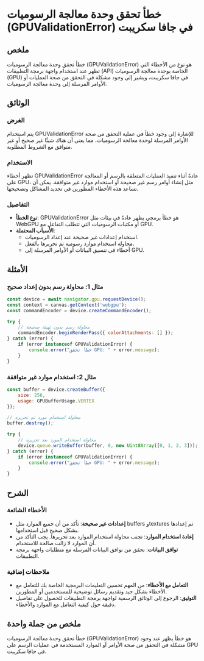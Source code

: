 <!--
Meta Description: # خطأ تحقق وحدة معالجة الرسوميات (GPUValidationError) في جافا سكريبت ## ملخص خطأ تحقق وحدة معالجة الرسوميات (GPUValidationError) هو نوع من الأخطاء الت...
Meta Keywords: استخدام, خطأ, الرسوميات, gpuvalidationerror, gpu
-->

# خطأ تحقق وحدة معالجة الرسوميات (GPUValidationError) في جافا سكريبت

## ملخص
خطأ تحقق وحدة معالجة الرسوميات (GPUValidationError) هو نوع من الأخطاء التي تظهر عند استخدام واجهة برمجة التطبيقات (API) الخاصة بوحدة معالجة الرسوميات (GPU) في جافا سكريبت، ويشير إلى وجود مشكلة في التحقق من صحة العمليات أو الأوامر المرسلة إلى وحدة معالجة الرسوميات.

## الوثائق
### الغرض
يتم استخدام GPUValidationError للإشارة إلى وجود خطأ في عملية التحقق من صحة الأوامر المرسلة لوحدة معالجة الرسوميات، مما يعني أن هناك شيئًا غير صحيح أو غير متوافق مع الشروط المطلوبة.

### الاستخدام
تظهر أخطاء GPUValidationError عادةً أثناء تنفيذ العمليات المتعلقة بالرسم أو المعالجة على GPU، مثل إنشاء أوامر رسم غير صحيحة أو استخدام موارد غير متوافقة. يمكن أن تساعد هذه الأخطاء المطورين في تحديد المشاكل وتصحيحها.

### التفاصيل
- **نوع الخطأ**: GPUValidationError هو خطأ برمجي يظهر عادةً في بيئات مثل WebGPU أو مكتبات الرسوميات التي تتطلب التفاعل مع GPU.
- **الأسباب المحتملة**:
  - استخدام إعدادات غير صحيحة عند إعداد الرسوميات.
  - محاولة استخدام موارد رسومية تم تحريرها بالفعل.
  - أخطاء في تنسيق البيانات أو الأوامر المرسلة إلى GPU.
  
## الأمثلة
### مثال 1: محاولة رسم بدون إعداد صحيح
```javascript
const device = await navigator.gpu.requestDevice();
const context = canvas.getContext('webgpu');
const commandEncoder = device.createCommandEncoder();

try {
    // محاولة رسم بدون تهيئة صحيحة
    commandEncoder.beginRenderPass({ colorAttachments: [] });
} catch (error) {
    if (error instanceof GPUValidationError) {
        console.error("خطأ تحقق GPU: " + error.message);
    }
}
```

### مثال 2: استخدام موارد غير متوافقة
```javascript
const buffer = device.createBuffer({
    size: 256,
    usage: GPUBufferUsage.VERTEX
});

// محاولة استخدام مورد تم تحريره
buffer.destroy();

try {
    // محاولة استخدام المورد بعد تحريره
    device.queue.writeBuffer(buffer, 0, new Uint8Array([0, 1, 2, 3]));
} catch (error) {
    if (error instanceof GPUValidationError) {
        console.error("خطأ تحقق GPU: " + error.message);
    }
}
```

## الشرح
### الأخطاء الشائعة
- **إعدادات غير صحيحة**: تأكد من أن جميع الموارد مثل buffers وtextures تم إعدادها بشكل صحيح قبل استخدامها.
- **إعادة استخدام الموارد**: تجنب محاولة استخدام الموارد بعد تحريرها. يجب التأكد من أن الموارد لا زالت صالحة للاستخدام.
- **توافق البيانات**: تحقق من توافق البيانات المرسلة مع متطلبات واجهة برمجة التطبيقات.

### ملاحظات إضافية
- **التعامل مع الأخطاء**: من المهم تحسين التعليمات البرمجية الخاصة بك للتعامل مع الأخطاء بشكل جيد وتقديم رسائل توضيحية للمستخدمين أو المطورين.
- **التوثيق**: الرجوع إلى الوثائق الرسمية لواجهة برمجة التطبيقات للحصول على تفاصيل دقيقة حول كيفية التعامل مع الموارد والأخطاء.

## ملخص من جملة واحدة
خطأ تحقق وحدة معالجة الرسوميات (GPUValidationError) هو خطأ يظهر عند وجود مشكلة في التحقق من صحة الأوامر أو الموارد المستخدمة في عمليات الرسم على GPU في جافا سكريبت.